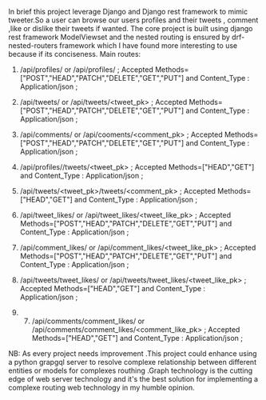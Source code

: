 


In brief this project leverage Django and Django rest framework to mimic tweeter.So a user can browse our users profiles and their tweets , comment ,like or dislike their tweets 
if wanted.
The core project is built using django rest framework ModelViewset and the nested routing is ensured by drf-nested-routers framework which I have found more interesting to use 
because if its conciseness.
Main routes:

1. /api/profiles/  or /api/profiles/<pk> ; Accepted Methods=["POST","HEAD","PATCH","DELETE","GET","PUT"] and Content_Type : Application/json ;

2. /api/tweets/ or  /api/tweets/<tweet_pk> ; Accepted Methods=["POST","HEAD","PATCH","DELETE","GET","PUT"] and Content_Type : Application/json ;

3. /api/comments/ or /api/cooments/<comment_pk> ; Accepted Methods=["POST","HEAD","PATCH","DELETE","GET","PUT"] and Content_Type : Application/json ;

3. /api/profiles/<pk>/tweets/<tweet_pk> ; Accepted Methods=["HEAD","GET"] and Content_Type : Application/json ;

4. /api/tweets/<tweet_pk>/tweets/<comment_pk> ; Accepted Methods=["HEAD","GET"] and Content_Type : Application/json ;

5. /api/tweet_likes/ or /api/tweet_likes/<tweet_like_pk> ; Accepted Methods=["POST","HEAD","PATCH","DELETE","GET","PUT"] and Content_Type : Application/json ;
  
6. /api/comment_likes/ or /api/comment_likes/<tweet_like_pk> ; Accepted Methods=["POST","HEAD","PATCH","DELETE","GET","PUT"] and Content_Type : Application/json ;
  
7. /api/tweets/tweet_likes/ or /api/tweets/tweet_likes/<tweet_like_pk> ; Accepted Methods=["HEAD","GET"] and Content_Type : Application/json ;
  
8. 7. /api/comments/comment_likes/ or /api/comments/comment_likes/<comment_like_pk> ; Accepted Methods=["HEAD","GET"] and Content_Type : Application/json ;
  
  
 NB: As every project needs improvement .This project could enhance using a python grapgql server to resolve complexe relationship between different entities or models for 
complexes routhing .Graph technology is the cutting edge of web server technology and it's the best solution for implementing a complexe routing web technology in my humble
opinion.
